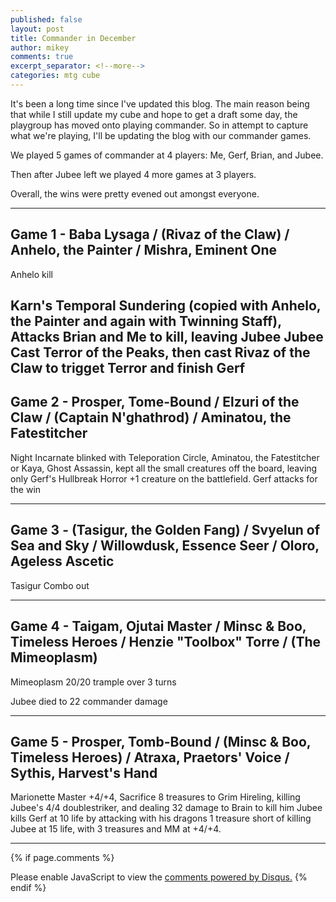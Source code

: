 ```yaml
---
published: false
layout: post
title: Commander in December
author: mikey
comments: true
excerpt_separator: <!--more-->
categories: mtg cube
---
```


It's been a long time since I've updated this blog. The main reason being that while I still update my cube and hope to get a draft some day, the playgroup has moved onto playing commander. So in attempt to capture what we're playing, I'll be updating the blog with our commander games.

<!--more-->

We played 5 games of commander at 4 players: Me, Gerf, Brian, and Jubee.

Then after Jubee left we played 4 more games at 3 players.

Overall, the wins were pretty evened out amongst everyone.

----

## Game 1 - Baba Lysaga / (Rivaz of the Claw) / Anhelo, the Painter / Mishra, Eminent One

Anhelo kill

Karn's Temporal Sundering (copied with Anhelo, the Painter and again with Twinning Staff), Attacks Brian and Me to kill, leaving Jubee
Jubee Cast Terror of the Peaks, then cast Rivaz of the Claw to trigget Terror and finish Gerf
----

## Game 2 - Prosper, Tome-Bound / Elzuri of the Claw / (Captain N'ghathrod) / Aminatou, the Fatestitcher

Night Incarnate blinked with Teleporation Circle, Aminatou, the Fatestitcher or Kaya, Ghost Assassin, kept all the small creatures off the board, leaving only Gerf's Hullbreak Horror +1 creature on the battlefield. Gerf attacks for the win

----

## Game 3 - (Tasigur, the Golden Fang) / Svyelun of Sea and Sky / Willowdusk, Essence Seer / Oloro, Ageless Ascetic

Tasigur Combo out

----

## Game 4 - Taigam, Ojutai Master / Minsc & Boo, Timeless Heroes / Henzie "Toolbox" Torre / (The Mimeoplasm)

Mimeoplasm 20/20 trample over 3 turns

Jubee died to 22 commander damage

----

## Game 5 - Prosper, Tomb-Bound / (Minsc & Boo, Timeless Heroes) / Atraxa, Praetors' Voice / Sythis, Harvest's Hand

Marionette Master +4/+4, Sacrifice 8 treasures to Grim Hireling, killing Jubee's 4/4 doublestriker, and dealing 32 damage to Brain to kill him
Jubee kills Gerf at 10 life by attacking with his dragons
1 treasure short of killing Jubee at 15 life, with 3 treasures and MM at +4/+4.

----

{% if page.comments %}
<div id="disqus_thread"></div>
<script>

/**
*  RECOMMENDED CONFIGURATION VARIABLES: EDIT AND UNCOMMENT THE SECTION BELOW TO INSERT DYNAMIC VALUES FROM YOUR PLATFORM OR CMS.
*  LEARN WHY DEFINING THESE VARIABLES IS IMPORTANT: https://disqus.com/admin/universalcode/#configuration-variables*/
/*
var disqus_config = function () {
this.page.url = PAGE_URL;  // Replace PAGE_URL with your page's canonical URL variable
this.page.identifier = PAGE_IDENTIFIER; // Replace PAGE_IDENTIFIER with your page's unique identifier variable
};
*/
(function() { // DON'T EDIT BELOW THIS LINE
var d = document, s = d.createElement('script');
s.src = 'https://mikeymischief-github-io.disqus.com/embed.js';
s.setAttribute('data-timestamp', +new Date());
(d.head || d.body).appendChild(s);
})();
</script>
<noscript>Please enable JavaScript to view the <a href="https://disqus.com/?ref_noscript">comments powered by Disqus.</a></noscript>
<script id="dsq-count-scr" src="//mikeymischief-github-io.disqus.com/count.js" async></script>
{% endif %}
